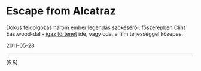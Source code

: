# Escape from Alcatraz

Dokus feldolgozás három ember legendás szökéséről, főszerepben Clint Eastwood-dal - [igaz történet](http://en.wikipedia.org/wiki/June_1962_Alcatraz_escape) ide, vagy oda, a film teljességgel közepes.

2011-05-28 

----

[5.5]
